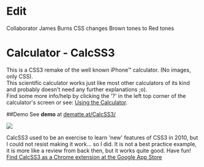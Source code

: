 # Edit 
Collaborator James Burns
CSS changes Brown tones to Red tones

# Calculator - CalcSS3

This is a CSS3 remake of the well known iPhone™ calculator. (No images, only CSS).<br>
This scientific calculator works just like most other calculators of its kind and probably doesn't need any further explanations ;o).<br>
Find some more info/help by clicking the '?' in the left top corner of the calculator's screen or see: [Using the Calculator](http://dematte.at/calculator#usage).

##Demo
See **demo** at [dematte.at/CalcSS3/](http://www.dematte.at/CalcSS3/)

<img src="images/screenShot.jpg" />

CalcSS3 used to be an exercise to learn 'new' features of CSS3 in 2010, but I could not resist making it work... so I did. It is not a best practice example, it is more like a review from back then, but it works quite good. Have fun!<br>
[Find CalcSS3 as a Chrome extension at the Google App Store](https://chrome.google.com/webstore/detail/iicfbobganffbpdodmdcbcpblomkbeoa)
